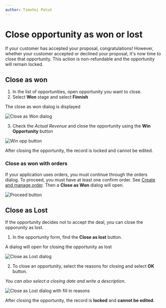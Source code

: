 ```yaml
---
author: Timotej Paluš
---
```


# Close opportunity as won or lost

If your customer has accepted your proposal, congratulations! However, whether your customer accepted or declined your proposal, it's now time to close that opportunity. This action is non-refundable and the opportunity will remain locked.

## Close as won
1) In the list of opportunities, open opportunity you want to close.
2) Select **Won** stage and select **Finnish**

The close as won dialog is displayed

![Close as Won dialog](/.attachments/ModelDrivenAppUserGuide/closeAsWonDialog.png)

3) Check the _Actual Revenue_ and close the opportunity using the **Win Opportunity** button

![Win opp button](/.attachments/ModelDrivenAppUserGuide/wonOppButton.png)

After closing the opportunity, the record is locked and cannot be edited.

### Close as won with orders
If your application uses orders, you must continue through the orders dialog. To proceed, you must have at least one confirm order. See [Create and manage order](/en/user-guide/model-driven-apps/business-process/sales/create-and-manage-order/). Then a **Close as Won** dialog will open. 

![Proceed button](/.attachments/ModelDrivenAppUserGuide/proceedButton.png)
## Close as Lost
If the opportunity decides not to accept the deal, you can close the opporunity as lost.

1) In the opportunity form, find the **Close as lost** button.

A dialog will open for closing the opportunity as lost

![Close as Lost dialog](/.attachments/ModelDrivenAppUserGuide/closeAsLostDialog.png)

2) To close an opportunity, select the reasons for closing and select **OK** button.

_You can also select a closing date and write a description._

![Close as Lost dialog with fill in reasons](/.attachments/ModelDrivenAppUserGuide/closeOppAndFillInReasons.png)

After closing the opportunity, the record is **locked** and **cannot be edited**.
